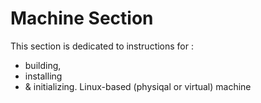 Machine Section
==
This section is dedicated to instructions for :
* building, 
* installing 
* & initializing. 
Linux-based (physiqal or virtual) machine
